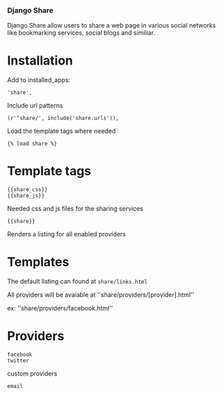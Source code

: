 ### Django Share

Django Share allow users to share a web page in various social networks like bookmarking services, social blogs and similiar.

Installation
==============

Add to installed_apps:

    'share',
    
Include url patterns

    (r'^share/', include('share.urls')),

Load the template tags where needed

    {% load share %}

Template tags
==============

    {{share_css}}
    {{share_js}}
    
Needed css and js files for the sharing services    
    
    {{share}}    
    
Renders a listing for all enabled providers

Templates
=========

The default listing can found at ``share/links.html``

All providers will be avaiable at ''share/providers/[provider].html''

ex: ''share/providers/facebook.html''
    
Providers
=========

    facebook
    twitter
 
custom providers
   
    email